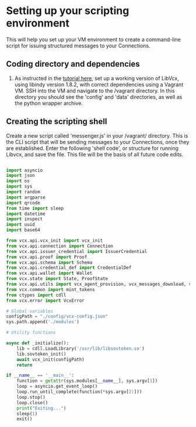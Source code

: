 # Setting up your scripting environment

This will help you set up your VM environment to create a command-line script for issuing structured messages to your Connections.


## Coding directory and dependencies

1. As instructed in the [tutorial here](/portal/training/install-and-provision-libvcx/), set up a working version of LibVcx, using libindy version 1.8.2, with correct dependencies using a Vagrant VM. SSH into the VM and navigate to the /vagrant directory. In this directory you should see the 'config' and 'data' directories, as well as the python wrapper archive. 


## Creating the scripting shell

Create a new script called 'messenger.js' in your /vagrant/ directory. This is the CLI script that will be sending messages to your Connections, once they are established. Enter the following 'shell code', or structure for running Libvcx, and save the file. This file will be the basis of all future code edits.

```python

import asyncio
import json
import os
import sys
import random
import argparse
import qrcode
from time import sleep
import datetime
import inspect
import uuid
import base64

from vcx.api.vcx_init import vcx_init
from vcx.api.connection import Connection
from vcx.api.issuer_credential import IssuerCredential
from vcx.api.proof import Proof
from vcx.api.schema import Schema
from vcx.api.credential_def import CredentialDef
from vcx.api.wallet import Wallet
from vcx.state import State, ProofState
from vcx.api.utils import vcx_agent_provision, vcx_messages_download, vcx_messages_update_status
from vcx.common import mint_tokens
from ctypes import cdll
from vcx.error import VcxError

# Global variables
configPath = "./config/vcx-config.json"
sys.path.append('./modules')

# Utility functions

async def _initialize():
    lib = cdll.LoadLibrary('/usr/lib/libsovtoken.so')
    lib.sovtoken_init()
    await vcx_init(configPath)
    return

if __name__ == '__main__':
    function = getattr(sys.modules[__name__], sys.argv[1])
    loop = asyncio.get_event_loop()
    loop.run_until_complete(function(*sys.argv[2:]))
    loop.stop()
    loop.close()
    print("Exiting...")
    sleep(1)
    exit()

```
